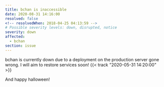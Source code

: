 ```yaml
---
title: bchan is inaccessible
date: 2020-08-31 14:16:00
resolved: false
<!-- resolvedWhen: 2018-04-25 04:13:59 -->
# Possible severity levels: down, disrupted, notice
severity: down
affected:
  - bchan
section: issue
---
```


bchan is currently down due to a deployment on the production server gone wrong. I will aim to restore services soon! {{< track "2020-05-31 14:20:00" >}}

And happy halloween!
